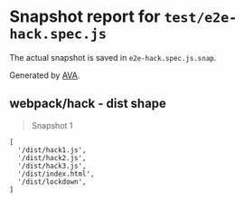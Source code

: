 # Snapshot report for `test/e2e-hack.spec.js`

The actual snapshot is saved in `e2e-hack.spec.js.snap`.

Generated by [AVA](https://avajs.dev).

## webpack/hack - dist shape

> Snapshot 1

    [
      '/dist/hack1.js',
      '/dist/hack2.js',
      '/dist/hack3.js',
      '/dist/index.html',
      '/dist/lockdown',
    ]
